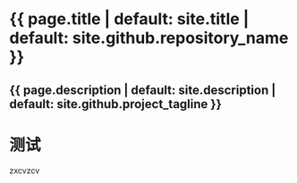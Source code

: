 <h1 class="project-name">{{ page.title | default: site.title | default: site.github.repository_name }}</h1>

<h2 class="project-tagline">{{ page.description | default: site.description | default: site.github.project_tagline }}</h2>

# 测试

zxcvzcv
